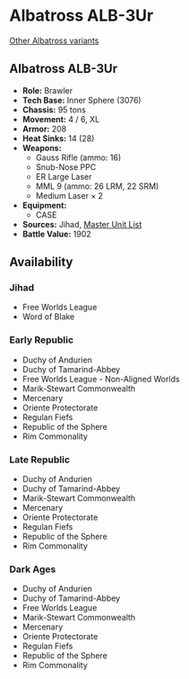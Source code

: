 # Albatross ALB-3Ur

[Other Albatross variants](../albatross.md)

## Albatross ALB-3Ur
- **Role:** Brawler
- **Tech Base:** Inner Sphere (3076)
- **Chassis:** 95 tons
- **Movement:** 4 / 6, XL
- **Armor:** 208
- **Heat Sinks:** 14 (28)
- **Weapons:**
  - Gauss Rifle (ammo: 16)
  - Snub-Nose PPC
  - ER Large Laser
  - MML 9 (ammo: 26 LRM, 22 SRM)
  - Medium Laser × 2
- **Equipment:**
  - CASE
- **Sources:** Jihad, [Master Unit List](http://masterunitlist.info/Unit/Details/28/albatross-alb-3ur)
- **Battle Value:** 1902

## Availability

### Jihad
- Free Worlds League
- Word of Blake

### Early Republic
- Duchy of Andurien
- Duchy of Tamarind-Abbey
- Free Worlds League - Non-Aligned Worlds
- Marik-Stewart Commonwealth
- Mercenary
- Oriente Protectorate
- Regulan Fiefs
- Republic of the Sphere
- Rim Commonality

### Late Republic
- Duchy of Andurien
- Duchy of Tamarind-Abbey
- Marik-Stewart Commonwealth
- Mercenary
- Oriente Protectorate
- Regulan Fiefs
- Republic of the Sphere
- Rim Commonality

### Dark Ages
- Duchy of Andurien
- Duchy of Tamarind-Abbey
- Free Worlds League
- Marik-Stewart Commonwealth
- Mercenary
- Oriente Protectorate
- Regulan Fiefs
- Republic of the Sphere
- Rim Commonality

